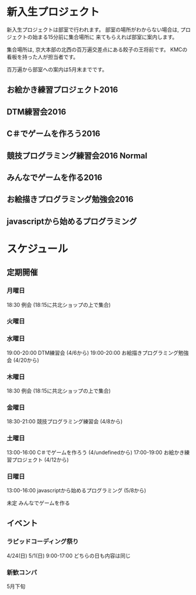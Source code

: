 # 新入生プロジェクト
新入生プロジェクトは部室で行われます。
部室の場所がわからない場合は, プロジェクトの始まる15分前に集合場所に
来てもらえれば部室に案内します。

集合場所は, 京大本部の北西の百万遍交差点にある餃子の王将前です。
KMCの看板を持った人が担当者です。

百万遍から部室への案内は5月末までです。

## お絵かき練習プロジェクト2016
## DTM練習会2016
## C＃でゲームを作ろう2016
## 競技プログラミング練習会2016 Normal
## みんなでゲームを作る2016
## お絵描きプログラミング勉強会2016
## javascriptから始めるプログラミング

# スケジュール
## 定期開催
### 月曜日
18:30 例会 (18:15に共北ショップの上で集合)
### 火曜日
### 水曜日
19:00-20:00 DTM練習会 (4/6から)
19:00-20:00 お絵描きプログラミング勉強会 (4/20から)
### 木曜日
18:30 例会 (18:15に共北ショップの上で集合)
### 金曜日
18:30-21:00 競技プログラミング練習会 (4/8から)
### 土曜日
13:00-16:00 C＃でゲームを作ろう (4/undefinedから)
17:00-19:00 お絵かき練習プロジェクト (4/12から)
### 日曜日
13:00-16:00 javascriptから始めるプログラミング (5/8から)

未定 みんなでゲームを作る

## イベント
### ラピッドコーディング祭り
4/24(日) 5/1(日) 9:00-17:00 どちらの日も内容は同じ

### 新歓コンパ
5月下旬
